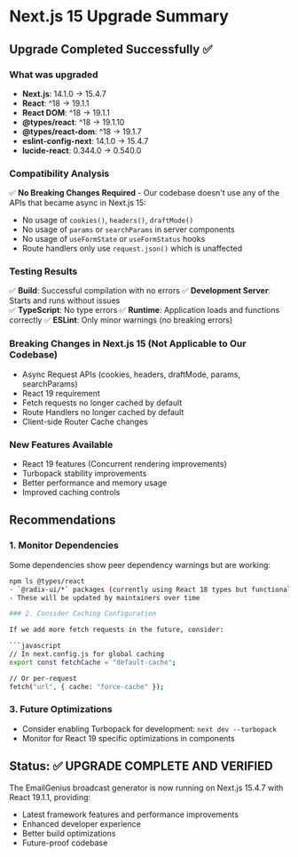 # Next.js 15 Upgrade Summary

## Upgrade Completed Successfully ✅

### What was upgraded

- **Next.js**: 14.1.0 → 15.4.7
- **React**: ^18 → 19.1.1
- **React DOM**: ^18 → 19.1.1
- **@types/react**: ^18 → 19.1.10
- **@types/react-dom**: ^18 → 19.1.7
- **eslint-config-next**: 14.1.0 → 15.4.7
- **lucide-react**: 0.344.0 → 0.540.0

### Compatibility Analysis

✅ **No Breaking Changes Required** - Our codebase doesn't use any of the APIs that became async in Next.js 15:

- No usage of `cookies()`, `headers()`, `draftMode()`
- No usage of `params` or `searchParams` in server components
- No usage of `useFormState` or `useFormStatus` hooks
- Route handlers only use `request.json()` which is unaffected

### Testing Results

✅ **Build**: Successful compilation with no errors
✅ **Development Server**: Starts and runs without issues  
✅ **TypeScript**: No type errors
✅ **Runtime**: Application loads and functions correctly
✅ **ESLint**: Only minor warnings (no breaking errors)

### Breaking Changes in Next.js 15 (Not Applicable to Our Codebase)

- Async Request APIs (cookies, headers, draftMode, params, searchParams)
- React 19 requirement
- Fetch requests no longer cached by default
- Route Handlers no longer cached by default
- Client-side Router Cache changes

### New Features Available

- React 19 features (Concurrent rendering improvements)
- Turbopack stability improvements
- Better performance and memory usage
- Improved caching controls

## Recommendations

### 1. Monitor Dependencies

Some dependencies show peer dependency warnings but are working:

````bash
npm ls @types/react
- `@radix-ui/*` packages (currently using React 18 types but functional)
- These will be updated by maintainers over time

### 2. Consider Caching Configuration

If we add more fetch requests in the future, consider:

```javascript
// In next.config.js for global caching
export const fetchCache = "default-cache";

// Or per-request
fetch("url", { cache: "force-cache" });
````

### 3. Future Optimizations

- Consider enabling Turbopack for development: `next dev --turbopack`
- Monitor for React 19 specific optimizations in components

## Status: ✅ UPGRADE COMPLETE AND VERIFIED

The EmailGenius broadcast generator is now running on Next.js 15.4.7 with React 19.1.1, providing:

- Latest framework features and performance improvements
- Enhanced developer experience
- Better build optimizations
- Future-proof codebase
